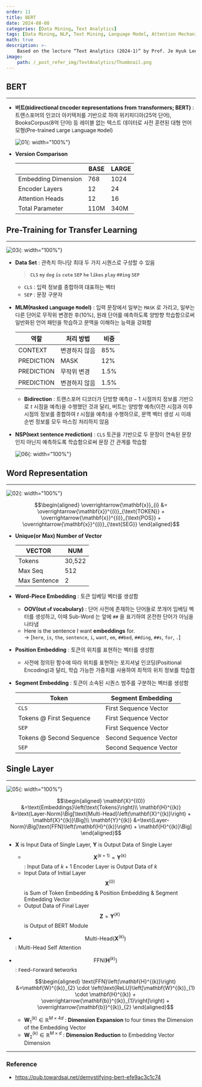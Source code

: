 ```yaml
---
order: 11
title: BERT
date: 2024-08-08
categories: [Data Mining, Text Analytics]
tags: [Data Mining, NLP, Text Mining, Language Model, Attention Mechanism]
math: true
description: >-
    Based on the lecture “Text Analytics (2024-1)” by Prof. Je Hyuk Lee, Dept. of Data Science, The Grad. School, Kookmin Univ.
image:
    path: /_post_refer_img/TextAnalytics/Thumbnail.png
---
```


## BERT
-----

- **버트(`B`idirectional `E`ncoder `R`epresentations from `T`ransformers; BERT)** : 트랜스포머의 인코더 아키텍처를 기반으로 하여 위키피디아(25억 단어), BooksCorpus(8억 단어) 등 레이블 없는 텍스트 데이터로 사전 훈련된 대형 언어 모형(Pre-trained `L`arge `L`anguage `M`odel)

    ![01](/_post_refer_img/TextAnalytics/11-01.png){: width="100%"}

- **Version Comparison**

    | | BASE | LARGE |
    |---|---|---|
    | Embedding Dimension | 768	| 1024 |
    | Encoder Layers | 12 | 24 |
    | Attention Heads | 12 | 16 |
    | Total Parameter | 110M | 340M |

## Pre-Training for Transfer Learning
-----

![03](/_post_refer_img/TextAnalytics/11-03.jpg){: width="100%"}

- **Data Set** : 관측치 하나당 최대 두 가지 시퀀스로 구성할 수 있음

    > **`CLS` `my` `dog` `is` `cute` `SEP` `he` `likes` `play` `##ing` `SEP`**

    - `CLS` : 입력 정보를 종합하여 대표하는 벡터
    - `SEP` : 문장 구분자

- **MLM(`M`asked `L`anguage `M`odel)** : 입력 문장에서 일부는 `MASK` 로 가리고, 일부는 다른 단어로 무작위 변경한 후(10%), 원래 단어를 예측하도록 양방향 학습함으로써 일반화된 언어 패턴을 학습하고 문맥을 이해하는 능력을 강화함

    | 역할 | 처리 방법 | 비중 |
    |---|---|---|
    | CONTEXT | 변경하지 않음 | 85% |
    | PREDICTION | MASK | 12% |
    | PREDICTION |무작위 변경 | 1.5% |
    | PREDICTION | 변경하지 않음 | 1.5% |

    - **Bidirection** : 트랜스포머 디코더가 단방향 예측($t-1$ 시점까지 정보를 기반으로 $t$ 시점을 예측)을 수행했던 것과 달리, 버트는 양방향 예측(이전 시점과 이후 시점의 정보를 종합하여 $t$ 시점을 예측)을 수행하므로, 문맥 벡터 생성 시 미래 순번 정보를 모두 마스킹 처리하지 않음

- **NSP(`N`ext `S`entence `P`rediction)** : `CLS` 토큰을 기반으로 두 문장이 연속된 문장인지 아닌지 예측하도록 학습함으로써 문장 간 관계를 학습함

    ![06](/_post_refer_img/TextAnalytics/11-06.jpg){: width="100%"}

## Word Representation
-----

![02](/_post_refer_img/TextAnalytics/11-02.jpg){: width="100%"}

$$\begin{aligned}
\overrightarrow{\mathbf{x}}_{i}
&= \overrightarrow{\mathbf{x}}^{(i)}_{\text{TOKEN}} + \overrightarrow{\mathbf{x}}^{(i)}_{\text{POS}} + \overrightarrow{\mathbf{x}}^{(i)}_{\text{SEG}}
\end{aligned}$$

- **Unique(or Max) Number of Vector**

    | VECTOR | NUM |
    |---|---|
    | Tokens | 30,522 |
    | Max Seq | 512 |
    | Max Sentence | 2 |

- **Word-Piece Embedding** : 토큰 임베딩 벡터를 생성함
    - **OOV(`O`ut `o`f `V`ocabulary)** : 단어 사전에 존재하는 단어들로 쪼개어 임베딩 벡터를 생성하고, 이때 Sub-Word 는 앞에 `##` 을 표기하여 온전한 단어가 아님을 나타냄
    - Here is the sentence I want **embeddings** for. <br> → [`here`, `is`, `the`, `sentence`, `i`, `want`, `em`, `##bed`, `##ding`, `##s`, `for`, `.`]

- **Position Embedding** : 토큰의 위치를 표현하는 벡터를 생성함
    - 사전에 정의된 함수에 따라 위치를 표현하는 포지셔널 인코딩(Positional Encoding)과 달리, 학습 가능한 가중치를 사용하여 최적의 위치 정보를 학습함

- **Segment Embedding** : 토큰이 소속된 시퀀스 범주를 구분하는 벡터를 생성함

    | Token | Segment Embedding |
    |---|---|
    | `CLS` | First Sequence Vector |
    | Tokens @ First Sequence | First Sequence Vector |
    | `SEP` | First Sequence Vector |
    | Tokens @ Second Sequence | Second Sequence Vector |
    | `SEP` | Second Sequence Vector |

## Single Layer
-----

![05](/_post_refer_img/TextAnalytics/11-05.png){: width="100%"}

$$\begin{aligned}
\mathbf{X}^{(0)}
&=\text{Embeddings}\left(\text{Tokens}\right)\\
\mathbf{H}^{(k)}
&=\text{Layer-Norm}\Big[\text{Multi-Head}\left(\mathbf{X}^{(k)}\right) + \mathbf{X}^{(k)}\Big]\\
\mathbf{Y}^{(k)}
&=\text{Layer-Norm}\Big[\text{FFN}\left(\mathbf{H}^{(k)}\right) + \mathbf{H}^{(k)}\Big]
\end{aligned}$$

- $\mathbf{X}$ is Input Data of Single Layer, $\mathbf{Y}$ is Output Data of Single Layer
    - $$\mathbf{X}^{(k+1)}=\mathbf{Y}^{(k)}$$ : Input Data of $k+1$ Encoder Layer is Output Data of $k$
    - Input Data of Initial Layer $$\mathbf{X}^{(0)}$$ is Sum of Token Embedding & Position Embedding & Segment Embedding Vector
    - Output Data of Final Layer $$\mathbf{Z}=\mathbf{Y}^{(K)}$$ is Output of BERT Module

- $$\text{Multi-Head}\left(\mathbf{X}^{(k)}\right)$$ : Multi-Head Self Attention

- $$\text{FFN}\left(\mathbf{H}^{(k)}\right)$$ : `F`eed-`F`orward `N`etworks

    $$\begin{aligned}
    \text{FFN}\left(\mathbf{H}^{(k)}\right)
    &=\mathbf{W}^{(k)}_{2} \cdot \left(\text{ReLU}\left[\mathbf{W}^{(k)}_{1} \cdot \mathbf{H}^{(k)} + \overrightarrow{\mathbf{b}}^{(k)}_{1}\right]\right) + \overrightarrow{\mathbf{b}}^{(k)}_{2}
    \end{aligned}$$

    - $\mathbf{W}^{(k)}_{1} \in \mathbb{R}^{M \times 4d}$ : **Dimension Expansion** to four times the Dimension of the Embedding Vector
    - $\mathbf{W}^{(k)}_{2} \in \mathbb{R}^{M \times d}$ : **Dimension Reduction** to Embedding Vector Dimension

-----

### Reference

- https://pub.towardsai.net/demystifying-bert-efe9ac3c1c74